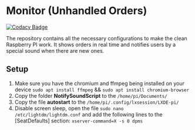 # Monitor (Unhandled Orders)

[![Codacy Badge](https://api.codacy.com/project/badge/Grade/68f6ca72e58946dea6e5b667ea978b8e)](https://www.codacy.com/manual/Silver3310/Monitor?utm_source=github.com&amp;utm_medium=referral&amp;utm_content=Silver3310/Monitor&amp;utm_campaign=Badge_Grade)

The repository contains all the necessary configurations to make the clean Raspberry PI work. It shows orders in real time and notifies users by a special sound when there are new ones.

## Setup

1. Make sure you have the chromium and ffmpeg being installed on your device
	 ```sudo apt install ffmpeg``` && ```sudo apt install chromium-browser```
2. Copy the folder **NotifySoundScript** to the ```/home/pi/Documents/```
3. Copy the file **autostart** to the ```/home/pi/.config/lxsession/LXDE-pi/```
4. Disable screen sleep, open the file ```sudo nano /etc/lightdm/lightdm.conf``` and add the following lines to the [SeatDefaults] section: ```xserver-command=X -s 0 dpms```

